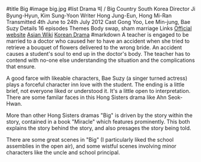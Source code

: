 #title Big
#image	big.jpg
#list
Drama	&#48709; / Big
Country	South Korea
Director	Ji Byung-Hyun, Kim Sung-Yoon
Writer	Hong Jung-Eun, Hong Mi-Ran
Transmitted	4th June to 24th July 2012
Cast	Gong Yoo, Lee Min-jung, Bae Suzy
Details	16 episodes
Themes	Body swap, sham marriage
Links	[Official website](http://program.kbs.co.kr/2tv/drama/big/mobile/) [Asian Wiki](http://asianwiki.com/Big_(Korean_Drama)) [Korean Drama](https://www.koreandrama.org/big/)
#markdown
A teacher is engaged to be married to a doctor who caused her to
have an accident when she tried to retrieve a bouquet of flowers
delivered to the wrong bride.  An accident causes a student's soul
to end up in the doctor's body.  The teacher has to contend with
no-one else understanding the situation and the complications that
ensure.

A good farce with likeable characters, Bae Suzy (a singer turned actress)
plays a forceful character inn love with the student. The ending
is a little brief, not everyone liked or understood it. It's a
little open to interpretation. There are some familar faces
in this Hong Sisters drama like Ahn Seok-Hwan.

More than other Hong Sisters dramas "Big" is driven by the story
within the story, contained in a book "Miracle" which features
prominently.  This both explains the story behind the story,
and also presages the story being told.

There are some great scenes in "Big" (I particularly liked the school
assemblies in the open air), and some wistful scenes involving
minor characters like the uncle and school principal.
